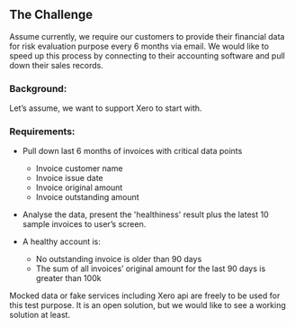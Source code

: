 ## The Challenge

Assume currently, we require our customers to provide their financial data for risk evaluation purpose every 6 months via email. We would like to speed up this process by connecting to their accounting software and pull down their sales records. 

### Background: 
Let’s assume, we want to support Xero to start with. 

### Requirements:
- Pull down last 6 months of invoices with critical data points
    - Invoice customer name
    - Invoice issue date
    - Invoice original amount
    - Invoice outstanding amount

- Analyse the data, present the 'healthiness' result plus the latest 10 sample invoices to user’s screen.
- A healthy account is:
    - No outstanding invoice is older than 90 days
    - The sum of all invoices’ original amount for the last 90 days is greater than 100k 


Mocked data or fake services including Xero api are freely to be used for this test purpose. It is an open solution, but we would like to see a working solution at least.
